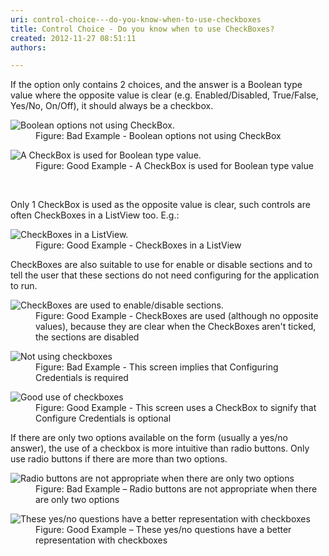```yaml
---
uri: control-choice---do-you-know-when-to-use-checkboxes
title: Control Choice - Do you know when to use CheckBoxes?
created: 2012-11-27 08:51:11
authors:

---
```





<span class='intro'> <div>If the option only contains 2 choices, and the answer is a Boolean type value where the opposite value is clear (e.g. Enabled/Disabled, True/False, Yes/No, On/Off), it should always be a checkbox.</div>
<dl class="badImage"><dt><img alt="Boolean options not using CheckBox." src="http&#58;//www.ssw.com.au/ssw/Standards/Rules/Images/NotUsingCheckBox.gif" /></dt>
<dd>Figure&#58; Bad Example - Boolean options not using CheckBox</dd></dl>
<dl class="goodImage"><dt><img alt="A CheckBox is used for Boolean type value." src="http&#58;//www.ssw.com.au/ssw/Standards/Rules/Images/UsingCheckBox.gif" /></dt>
<dd>Figure&#58; Good Example - A CheckBox is used for Boolean type value</dd></dl> </span>

​<div>Only 1 CheckBox is used as the opposite value is clear, such controls are often CheckBoxes in a ListView too. E.g.&#58;</div>
<dl class="goodImage"><dt><img alt="CheckBoxes in a ListView." src="http&#58;//www.ssw.com.au/ssw/Standards/Rules/Images/CheckBoxesInListView.gif" /></dt>
<dd>Figure&#58; Good Example - CheckBoxes in a ListView</dd></dl>
<div>CheckBoxes are also suitable to use for enable or disable sections and to tell the user that these sections do not need configuring for the application to run.</div>
<dl class="goodImage"><dt><img alt="CheckBoxes are used to enable/disable sections." src="http&#58;//www.ssw.com.au/ssw/Standards/Rules/Images/CheckBoxSection.gif" /></dt>
<dd>Figure&#58; Good Example - CheckBoxes are used (although no opposite values), because they are clear when the CheckBoxes aren't ticked, the sections are disabled</dd></dl>
<dl class="badImage"><dt><img alt="Not using checkboxes" src="http&#58;//www.ssw.com.au/ssw/Standards/Rules/Images/UseCheckBoxBad.gif" /></dt>
<dd>Figure&#58; Bad Example - This screen implies that Configuring Credentials is required</dd></dl>
<dl class="goodImage"><dt><img alt="Good use of checkboxes" src="http&#58;//www.ssw.com.au/ssw/Standards/Rules/Images/UseCheckBoxGood.gif" /></dt>
<dd>Figure&#58; Good Example - This screen uses a CheckBox to signify that Configure Credentials is optional</dd></dl>
<div>If there are only two options available on the form (usually a yes/no answer), the use of a checkbox is more intuitive than radio buttons. Only use radio buttons if there are more than two options.</div>
<dl class="badImage"><dt><img alt="Radio buttons are not appropriate when there are only two options" src="http&#58;//www.ssw.com.au/ssw/Standards/Rules/Images/radio-for-two-options.jpg" /></dt>
<dd>Figure&#58; Bad Example – Radio buttons are not appropriate when there are only two options</dd></dl>
<dl class="goodImage"><dt><img alt="These yes/no questions have a better representation with checkboxes" src="http&#58;//www.ssw.com.au/ssw/Standards/Rules/Images/checkbox-for-two-options.jpg" /></dt>
<dd>Figure&#58; Good Example – These yes/no questions have a better representation with checkboxes</dd></dl>




